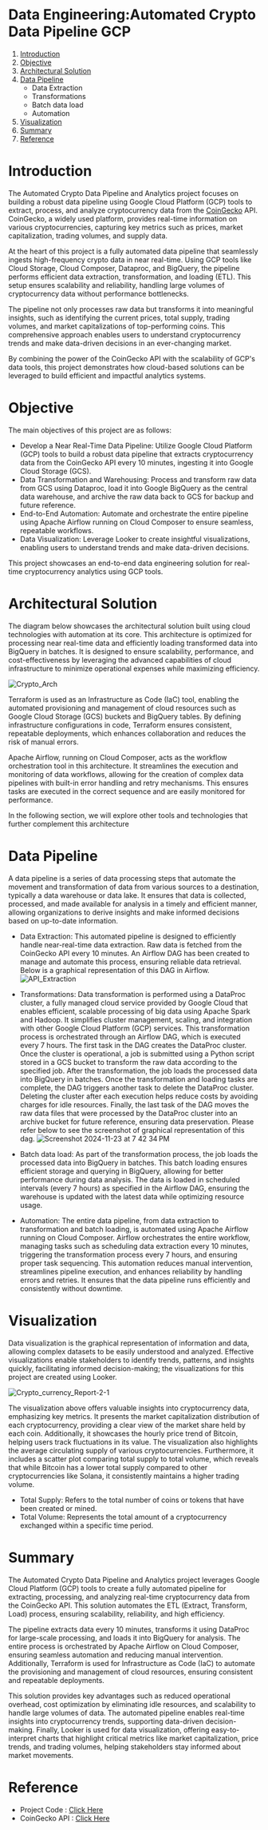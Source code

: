 # Data Engineering:Automated Crypto Data Pipeline GCP
1. [Introduction](#introduction)
2. [Objective](#objective)
3. [Architectural Solution](#architectural-solution)
4. [Data Pipeline](#Data-Pipeline)
   - Data Extraction
   - Transformations
   - Batch data load
   - Automation
5. [Visualization](#Visualization) 
6. [Summary](#Summary)
7. [Reference](#reference)

# Introduction
The Automated Crypto Data Pipeline and Analytics project focuses on building a robust data pipeline using Google Cloud Platform (GCP) tools to extract, process, and analyze cryptocurrency data from the [CoinGecko](https://docs.coingecko.com/reference/coins-markets) API. CoinGecko, a widely used platform, provides real-time information on various cryptocurrencies, capturing key metrics such as prices, market capitalization, trading volumes, and supply data.

At the heart of this project is a fully automated data pipeline that seamlessly ingests high-frequency crypto data in near real-time. Using GCP tools like Cloud Storage, Cloud Composer, Dataproc, and BigQuery, the pipeline performs efficient data extraction, transformation, and loading (ETL). This setup ensures scalability and reliability, handling large volumes of cryptocurrency data without performance bottlenecks.

The pipeline not only processes raw data but transforms it into meaningful insights, such as identifying the current prices, total supply, trading volumes, and market capitalizations of top-performing coins. This comprehensive approach enables users to understand cryptocurrency trends and make data-driven decisions in an ever-changing market.

By combining the power of the CoinGecko API with the scalability of GCP's data tools, this project demonstrates how cloud-based solutions can be leveraged to build efficient and impactful analytics systems.

# Objective
The main objectives of this project are as follows:

- Develop a Near Real-Time Data Pipeline: Utilize Google Cloud Platform (GCP) tools to build a robust data pipeline that extracts cryptocurrency data from the CoinGecko API every 10 minutes, 
  ingesting it into Google Cloud Storage (GCS).
- Data Transformation and Warehousing: Process and transform raw data from GCS using Dataproc, load it into Google BigQuery as the central data warehouse, and archive the raw data back to GCS for backup and future reference.
- End-to-End Automation: Automate and orchestrate the entire pipeline using Apache Airflow running on Cloud Composer to ensure seamless, repeatable workflows.
- Data Visualization: Leverage Looker to create insightful visualizations, enabling users to understand trends and make data-driven decisions.
  
This project showcases an end-to-end data engineering solution for real-time cryptocurrency analytics using GCP tools.

# Architectural Solution

The diagram below showcases the architectural solution built using cloud technologies with automation at its core. This architecture is optimized for processing near real-time data and efficiently loading transformed data into BigQuery in batches. It is designed to ensure scalability, performance, and cost-effectiveness by leveraging the advanced capabilities of cloud infrastructure to minimize operational expenses while maximizing efficiency.

   ![Crypto_Arch](https://github.com/user-attachments/assets/d3f65c18-a511-4cd2-a516-2b9a8867929d)

Terraform is used as an Infrastructure as Code (IaC) tool, enabling the automated provisioning and management of cloud resources such as Google Cloud Storage (GCS) buckets and BigQuery tables. By defining infrastructure configurations in code, Terraform ensures consistent, repeatable deployments, which enhances collaboration and reduces the risk of manual errors.

Apache Airflow, running on Cloud Composer, acts as the workflow orchestration tool in this architecture. It streamlines the execution and monitoring of data workflows, allowing for the creation of complex data pipelines with built-in error handling and retry mechanisms. This ensures tasks are executed in the correct sequence and are easily monitored for performance.

In the following section, we will explore other tools and technologies that further complement this architecture

# Data Pipeline

A data pipeline is a series of data processing steps that automate the movement and transformation of data from various sources to a destination, typically a data warehouse or data lake. It ensures that data is collected, processed, and made available for analysis in a timely and efficient manner, allowing organizations to derive insights and make informed decisions based on up-to-date information.

- Data Extraction: This automated pipeline is designed to efficiently handle near-real-time data extraction. Raw data is fetched from the CoinGecko API every 10 minutes. An Airflow DAG has been created to manage and automate this process, ensuring reliable data retrieval. Below is a graphical representation of this DAG in Airflow.
   ![API_Extraction](https://github.com/user-attachments/assets/146748f4-0185-4ce6-844b-df92de5fa6fe)
  
- Transformations: Data transformation is performed using a DataProc cluster, a fully managed cloud service provided by Google Cloud that enables efficient, scalable processing of big data using Apache Spark and Hadoop. It simplifies cluster management, scaling, and integration with other Google Cloud Platform (GCP) services. This transformation process is orchestrated through an Airflow DAG, which is executed every 7 hours. The first task in the DAG creates the DataProc cluster. Once the cluster is operational, a job is submitted using a Python script stored in a GCS bucket to transform the raw data according to the specified job. After the transformation, the job loads the processed data into BigQuery in batches. Once the transformation and loading tasks are complete, the DAG triggers another task to delete the DataProc cluster. Deleting the cluster after each execution helps reduce costs by avoiding charges for idle resources. Finally, the last task of the DAG moves the raw data files that were processed by the DataProc cluster into an archive bucket for future reference, ensuring data preservation. Please refer below to see the screenshot of graphical representation of this dag. 
   ![Screenshot 2024-11-23 at 7 42 34 PM](https://github.com/user-attachments/assets/5c263861-1404-4da5-ba18-3eaecb86598e)
  
 - Batch data load: As part of the transformation process, the job loads the processed data into BigQuery in batches. This batch loading ensures efficient storage and querying in BigQuery, allowing for better performance during data analysis. The data is loaded in scheduled intervals (every 7 hours) as specified in the Airflow DAG, ensuring the warehouse is updated with the latest data while optimizing resource usage.

 - Automation: The entire data pipeline, from data extraction to transformation and batch loading, is automated using Apache Airflow running on Cloud Composer. Airflow orchestrates the entire workflow, managing tasks such as scheduling data extraction every 10 minutes, triggering the transformation process every 7 hours, and ensuring proper task sequencing. This automation reduces manual intervention, streamlines pipeline execution, and enhances reliability by handling errors and retries. It ensures that the data pipeline runs efficiently and consistently without downtime.

# Visualization

Data visualization is the graphical representation of information and data, allowing complex datasets to be easily understood and analyzed. Effective visualizations enable stakeholders to identify trends, patterns, and insights quickly, facilitating informed decision-making; the visualizations for this project are created using Looker.

![Crypto_currency_Report-2-1](https://github.com/user-attachments/assets/c0c04991-afcb-4bc8-aba9-8963dad91e9a)


The visualization above offers valuable insights into cryptocurrency data, emphasizing key metrics. It presents the market capitalization distribution of each cryptocurrency, providing a clear view of the market share held by each coin. Additionally, it showcases the hourly price trend of Bitcoin, helping users track fluctuations in its value. The visualization also highlights the average circulating supply of various cryptocurrencies. Furthermore, it includes a scatter plot comparing total supply to total volume, which reveals that while Bitcoin has a lower total supply compared to other cryptocurrencies like Solana, it consistently maintains a higher trading volume.

- Total Supply: Refers to the total number of coins or tokens that have been created or mined.
- Total Volume: Represents the total amount of a cryptocurrency exchanged within a specific time period.

# Summary

The Automated Crypto Data Pipeline and Analytics project leverages Google Cloud Platform (GCP) tools to create a fully automated pipeline for extracting, processing, and analyzing real-time cryptocurrency data from the CoinGecko API. This solution automates the ETL (Extract, Transform, Load) process, ensuring scalability, reliability, and high efficiency.

The pipeline extracts data every 10 minutes, transforms it using DataProc for large-scale processing, and loads it into BigQuery for analysis. The entire process is orchestrated by Apache Airflow on Cloud Composer, ensuring seamless automation and reducing manual intervention. Additionally, Terraform is used for Infrastructure as Code (IaC) to automate the provisioning and management of cloud resources, ensuring consistent and repeatable deployments.

This solution provides key advantages such as reduced operational overhead, cost optimization by eliminating idle resources, and scalability to handle large volumes of data. The automated pipeline enables real-time insights into cryptocurrency trends, supporting data-driven decision-making. Finally, Looker is used for data visualization, offering easy-to-interpret charts that highlight critical metrics like market capitalization, price trends, and trading volumes, helping stakeholders stay informed about market movements.

# Reference
- Project Code : [Click Here](https://github.com/Abhijeet1026/Automated_ETL_CRYPTO_DATA_PIPELINE_GCP)
- CoinGecko API : [Click Here](https://docs.coingecko.com/reference/coins-markets)



